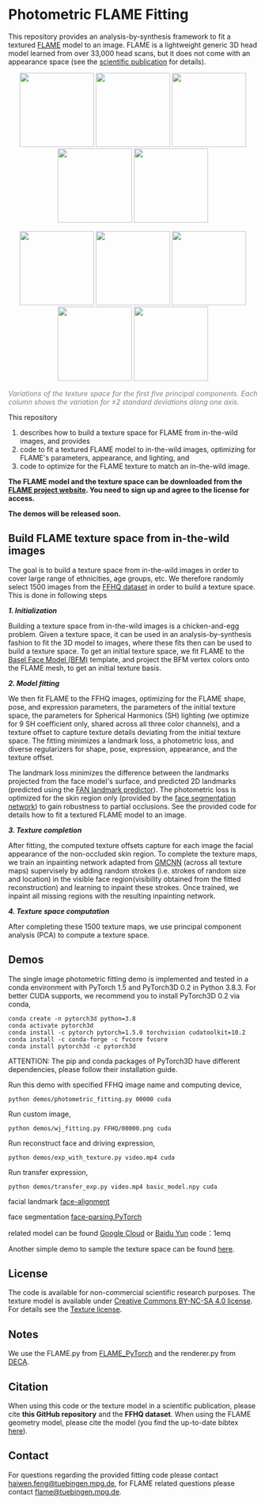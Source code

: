 # Photometric FLAME Fitting

This repository provides an analysis-by-synthesis framework to fit a textured [FLAME](http://flame.is.tue.mpg.de/) model to an image. FLAME is a lightweight generic 3D head model learned from over 33,000 head scans, but it does not come with an appearance space (see the [scientific publication](https://ps.is.tuebingen.mpg.de/uploads_file/attachment/attachment/400/paper.pdf) for details). 

<p align="center"> 
<img src="images/tex_0_-3.0.png" width="150"/>
<img src="images/tex_1_-3.0.png" width="150"/>
<img src="images/tex_2_-3.0.png" width="150"/>
<img src="images/tex_3_-3.0.png" width="150"/>  
<img src="images/tex_4_-3.0.png" width="150"/>  
</p>
<p align="center"> 
<img src="images/tex_0_3.0.png" width="150"/>
<img src="images/tex_1_3.0.png" width="150"/>
<img src="images/tex_2_3.0.png" width="150"/>
<img src="images/tex_3_3.0.png" width="150"/>  
<img src="images/tex_4_3.0.png" width="150"/>  
</p>
<p style="text-align: justify;"><em><font color="grey">Variations of the texture space for the first five principal components. Each column shows the variation for &plusmn;2 standard deviations along one axis.</font></em></p>
 
This repository 
1) describes how to build a texture space for FLAME from in-the-wild images, and provides
2) code to fit a textured FLAME model to in-the-wild images, optimizing for FLAME's parameters, appearance, and lighting, and
3) code to optimize for the FLAME texture to match an in-the-wild image. 

**The FLAME model and the texture space can be downloaded from the [FLAME project website](https://flame.is.tue.mpg.de). You need to sign up and agree to the license for access.**

**The demos will be released soon.**

## Build FLAME texture space from in-the-wild images

The goal is to build a texture space from in-the-wild images in order to cover large range of ethnicities, age groups, etc. We therefore randomly select 1500 images from the [FFHQ dataset](https://github.com/NVlabs/ffhq-dataset) in order to build a texture space. This is done in following steps

***1. Initialization***

Building a texture space from in-the-wild images is a chicken-and-egg problem. Given a texture space, it can be used in an analysis-by-synthesis fashion to fit the 3D model to images, where these fits then can be used to build a texture space. To get an initial texture space, we fit FLAME to the [Basel Face Model (BFM)](https://faces.dmi.unibas.ch/bfm/index.php?nav=1-0&id=basel_face_model) template, and project the BFM vertex colors onto the FLAME mesh, to get an initial texture basis.

***2. Model fitting***

We then fit FLAME to the FFHQ images, optimizing for the FLAME shape, pose, and expression parameters, the parameters of the initial texture space, the parameters for Spherical Harmonics (SH) lighting (we optimize for 9 SH coefficient only, shared across all three color channels), and a texture offset to capture texture details deviating from the initial texture space. The fitting minimizes a landmark loss, a photometric loss, and diverse regularizers for shape, pose, expression, appearance, and the texture offset. 

The landmark loss minimizes the difference between the landmarks projected from the face model's surface, and predicted 2D landmarks (predicted using the [FAN landmark predictor](https://github.com/1adrianb/face-alignment)). The photometric loss is optimized for the skin region only (provided by the [face segmentation network](https://github.com/YuvalNirkin/face_segmentation)) to gain robustness to partial occlusions. See the provided code for details how to fit a textured FLAME model to an image. 

***3. Texture completion***

After fitting, the computed texture offsets capture for each image the facial appearance of the non-occluded skin region. To complete the texture maps, we train an inpainting network adapted from [GMCNN](https://github.com/shepnerd/inpainting_gmcnn) (across all texture maps) supervisely by adding random strokes (i.e. strokes of random size and location) in the visible face region(visibility obtained from the fitted reconstruction) and learning to inpaint these strokes. Once trained, we inpaint all missing regions with the resulting inpainting network.

***4. Texture space computation***

After completing these 1500 texture maps, we use principal component analysis (PCA) to compute a texture space. 

## Demos
The single image photometric fitting demo is implemented and tested in a conda environment with PyTorch 1.5 and PyTorch3D 0.2 in Python 3.8.3. For better CUDA supports, we recommend you to install PyTorch3D 0.2 via conda, 

```
conda create -n pytorch3d python=3.8
conda activate pytorch3d
conda install -c pytorch pytorch=1.5.0 torchvision cudatoolkit=10.2
conda install -c conda-forge -c fvcore fvcore
conda install pytorch3d -c pytorch3d
```

ATTENTION: The pip and conda packages of PyTorch3D have different dependencies, please follow their installation guide.

Run this demo with specified FFHQ image name and computing device,
```
python demos/photometric_fitting.py 00000 cuda
```

Run custom image,
```
python demos/wj_fitting.py FFHQ/00000.png cuda
```

Run reconstruct face and driving expression,
```
python demos/exp_with_texture.py video.mp4 cuda
```

Run transfer expression,
```
python demos/transfer_exp.py video.mp4 basic_model.npy cuda
```

facial landmark [face-alignment](https://github.com/1adrianb/face-alignment)

face segmentation [face-parsing.PyTorch](https://github.com/zllrunning/face-parsing.PyTorch)

related model can be found [Google Cloud](https://drive.google.com/file/d/1_vyhJUiy3y9DyrtPRkqBq00nkpn766c-/view?usp=sharing) or [Baidu Yun](https://pan.baidu.com/s/1S-CYb3KFk2CI02HU_3jUKA) code：1emq 


Another simple demo to sample the texture space can be found [here](https://github.com/TimoBolkart/TF_FLAME).


## License
The code is available for non-commercial scientific research purposes. The texture model is available under [Creative Commons BY-NC-SA 4.0 license](https://creativecommons.org/licenses/by-nc-sa/4.0/). For details see the [Texture license](https://flame.is.tue.mpg.de/texturelicense.html).

## Notes
We use the FLAME.py from [FLAME_PyTorch](https://github.com/soubhiksanyal/FLAME_PyTorch) and the renderer.py from [DECA](https://github.com/YadiraF/DECA).

## Citation

When using this code or the texture model in a scientific publication, please cite **this GitHub repository** and the **FFHQ dataset**. When using the FLAME geometry model, please cite the model (you find the up-to-date bibtex [here](https://flame.is.tue.mpg.de/)).

## Contact
For questions regarding the provided fitting code please contact haiwen.feng@tuebingen.mpg.de, for FLAME related questions please contact flame@tuebingen.mpg.de.
